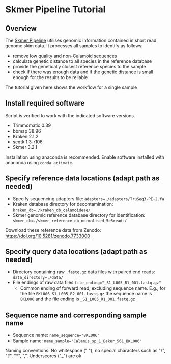 # Skmer Pipeline Tutorial

## Overview
The [Skmer Pipeline](skmer_raw_to_query.sh) utilises genomic information contained in short read genome skim data. It processes all samples to identify as follows:
- remove low quality and non-Calamoid sequences
- calculate genetic distance to all species in the reference database
- provide the genetically closest reference species to the sample
- check if there was enough data and if the genetic distance is small enough for the results to be reliable

The tutorial given here shows the workflow for a single sample

## Install required software
Script is verified to work with the indicated software versions.
- Trimmomatic 0.39
- bbmap 38.96
- Kraken 2.1.2
- seqtk 1.3-r106  
- Skmer 3.2.1

Installation using anaconda is recommended. Enable software installed with anaconda using `conda activate`.


## Specify reference data locations (adapt path as needed)
- Specify sequencing adapters file: `adapters=./adapters/TruSeq3-PE-2.fa`
- Kraken database directory for decontamination: `kraken_db=./kraken_db_calamoideae/`
- Skmer genomic reference database directory for identification: `skmer_db=./skmer_reference_db_normalised_5e5reads/`

Download these reference data from Zenodo: https://doi.org/10.5281/zenodo.7733000

## Specify query data locations (adapt path as needed)
- Directory containing raw `.fastq.gz` data files with paired end reads: `data_directory=./data/`
- File endings of raw data files `file_ending="_S1_L005_R1_001.fastq.gz"`
  * Common ending of forward read, excluding sequence name. E.g., for the file `BKL006_S1_L005_R2_001.fastq.gz` the sequence name is `BKL006` and the file ending is `_S1_L005_R1_001.fastq.gz`

## Sequence name and corresponding sample name
- Sequence name: `name_sequence="BKL006"`
- Sample name: `name_sample="Calamus_sp_1_Baker_561_BKL006"`

Naming conventions: No whitespace (" "), no special characters such as "/", "?", "*", ",". Underscores ("_") are ok.
